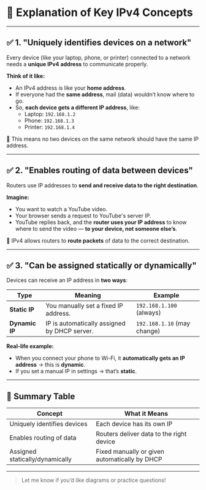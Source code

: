 # 📘 Explanation of Key IPv4 Concepts

---

## ✅ 1. "Uniquely identifies devices on a network"

Every device (like your laptop, phone, or printer) connected to a network needs a **unique IPv4 address** to communicate properly.

**Think of it like:**
- An IPv4 address is like your **home address**.
- If everyone had the **same address**, mail (data) wouldn’t know where to go.
- So, **each device gets a different IP address**, like:
  - Laptop: `192.168.1.2`
  - Phone: `192.168.1.3`
  - Printer: `192.168.1.4`

🔹 This means no two devices on the same network should have the same IP address.

---

## ✅ 2. "Enables routing of data between devices"

Routers use IP addresses to **send and receive data to the right destination**.

**Imagine:**
- You want to watch a YouTube video.
- Your browser sends a request to YouTube's server IP.
- YouTube replies back, and the **router uses your IP address** to know where to send the video — **to your device, not someone else’s**.

🔹 IPv4 allows routers to **route packets** of data to the correct destination.

---

## ✅ 3. "Can be assigned statically or dynamically"

Devices can receive an IP address in **two ways**:

| Type          | Meaning                                       | Example                     |
|---------------|-----------------------------------------------|-----------------------------|
| **Static IP** | You manually set a fixed IP address.           | `192.168.1.100` (always)    |
| **Dynamic IP**| IP is automatically assigned by DHCP server.   | `192.168.1.10` (may change) |

**Real-life example:**
- When you connect your phone to Wi-Fi, it **automatically gets an IP address** → this is **dynamic**.
- If you set a manual IP in settings → that’s **static**.

---

## 🔁 Summary Table

| Concept                         | What it Means                                  |
|----------------------------------|------------------------------------------------|
| Uniquely identifies devices      | Each device has its own IP                     |
| Enables routing of data          | Routers deliver data to the right device       |
| Assigned statically/dynamically | Fixed manually or given automatically by DHCP  |

---

> Let me know if you’d like diagrams or practice questions!